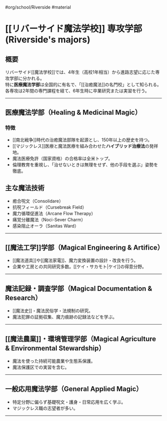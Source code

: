 #org/school/Riverside #material
# [[リバーサイド魔法学校]] 専攻学部(Riverside's majors)

## 概要
リバーサイド[[魔法学校]]では、4年生（高校1年相当）から進路志望に応じた専攻学部に分かれる。  
特に**医療魔法学部**は全国的に有名で、「[[治癒魔法]]の名門校」として知られる。  
各専攻は2年間の専門課程を経て、6年生時に卒業研究または実習を行う。

---

## 医療魔法学部（Healing & Medicinal Magic）
### 特徴
- [[南北戦争]]時代の治癒魔法部隊を起源とし、150年以上の歴史を持つ。
- [[マジックレス]]医療と魔法医療を組み合わせた**ハイブリッド治療法**の発祥地。
- 魔法医療免許（国家資格）の合格率は全米トップ。
- 倫理教育を重視し、「治せないときは無理をせず、他の手段を選ぶ」姿勢を徹底。

## 主な魔法技術
- 癒合呪文（Consolidare）
- 抗呪フィールド（Cursebreak Field）
- 魔力循環促進法（Arcane Flow Therapy）
- 痛覚分離魔法（Noci-Sever Charm）
- 感染阻止オーラ（Sanitas Ward）

---

## [[魔法工学]]学部（Magical Engineering & Artifice）
- [[魔法道具]]や[[魔法家電]]、魔力変換装置の設計・改良を行う。
- 企業や工房との共同研究多数。[[ケイ・サカモト|ケイ]]の得意分野。

---

## 魔法記録・調査学部（Magical Documentation & Research）
- [[魔法史]]・魔法民俗学・法規制の研究。
- 魔法犯罪の証拠収集、魔力痕跡の記録法などを学ぶ。

---

## [[魔法農業]]・環境管理学部（Magical Agriculture & Environmental Stewardship）
- 魔法を使った持続可能農業や生態系保護。
- 魔法保護区での実習を含む。

---

## 一般応用魔法学部（General Applied Magic）
- 特定分野に偏らず基礎呪文・護身・日常応用を広く学ぶ。
- マジックレス職の志望者が多い。

---
